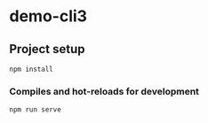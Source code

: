 # demo-cli3

## Project setup
```
npm install
```

### Compiles and hot-reloads for development
```
npm run serve
```

